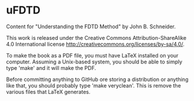 # uFDTD
Content for "Understanding the FDTD Method" by John B. Schneider.

This work is released under the Creative Commons Attribution-ShareAlike 4.0 International license <http://creativecommons.org/licenses/by-sa/4.0/>.

To make the book as a PDF file, you must have LaTeX installed on your computer.  Assuming a Unix-based system, you should be able to simply type 'make' and it will make the PDF.

Before committing anything to GitHub ore storing a distribution or anything like that, you should probably type 'make veryclean'.  This is remove the various files that LaTeX generates.
